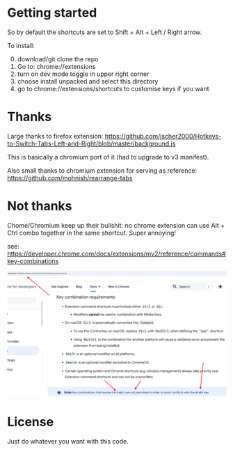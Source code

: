 # Getting started
So by default the shortcuts are set to Shift + Alt + Left / Right arrow.

To install:

0. download/git clone the repo
1. Go to: chrome://extensions
2. turn on dev mode toggle in upper right corner
3. choose install unpacked and select this directory
4. go to chrome://extensions/shortcuts to customise keys if you want

# Thanks
Large thanks to firefox extension: https://github.com/jscher2000/Hotkeys-to-Switch-Tabs-Left-and-Right/blob/master/background.js

This is basically a chromium port of it (had to upgrade to v3 manifest).

Also small thanks to chromium extension for serving as reference: https://github.com/mohnish/rearrange-tabs


# Not thanks
Chome/Chromium keep up their bullshit: no chrome extension can use Alt + Ctrl combo together in the same shortcut. Super annoying!

see: https://developer.chrome.com/docs/extensions/mv2/reference/commands#key-combinations

![image](./stupid-google-crap.png)



# License
Just do whatever you want with this code.
